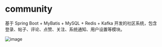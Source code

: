 # community
基于 Spring Boot + MyBatis + MySQL + Redis + Kafka 开发的社区系统，包含登录、帖子、评论、点赞、关注、系统通知、用户设置等模块。

![image](https://user-images.githubusercontent.com/26501473/137658655-64287aa0-5e34-4a8e-b37e-368742b80079.png)
